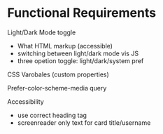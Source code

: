 # Functional Requirements

Light/Dark Mode toggle
- What HTML markup (accessible)
- switching between light/dark mode vis JS
- three opetion toggle: light/dark/system pref

CSS Varobales (custom properties)

Prefer-color-scheme-media query


Accessibility
- use correct heading tag
- screenreader only text for card title/username
